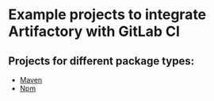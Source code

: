 # Example projects to integrate Artifactory with GitLab CI

## Projects for different package types:

* [Maven](gitlabci-maven-artifactory)
* [Npm](gitlabci-npm-artifactory)
